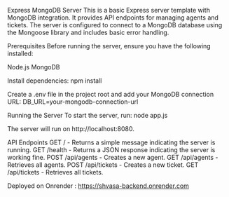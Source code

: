 Express MongoDB Server
This is a basic Express server template with MongoDB integration. It provides API endpoints for managing agents and tickets. The server is configured to connect to a MongoDB database using the Mongoose library and includes basic error handling.

Prerequisites
Before running the server, ensure you have the following installed:

Node.js
MongoDB

Install dependencies:
npm install

Create a .env file in the project root and add your MongoDB connection URL:
DB_URL=your-mongodb-connection-url

Running the Server
To start the server, run:
node app.js

The server will run on http://localhost:8080.

API Endpoints
GET / - Returns a simple message indicating the server is running.
GET /health - Returns a JSON response indicating the server is working fine.
POST /api/agents - Creates a new agent.
GET /api/agents - Retrieves all agents.
POST /api/tickets - Creates a new ticket.
GET /api/tickets - Retrieves all tickets.

Deployed on Onrender : https://shvasa-backend.onrender.com
